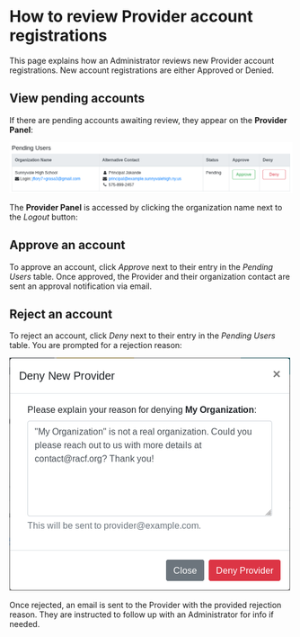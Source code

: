 How to review Provider account registrations
============================================

This page explains how an Administrator reviews new Provider account registrations.
New account registrations are either Approved or Denied.


## View pending accounts

If there are pending accounts awaiting review, they appear on the **Provider Panel**:

![Screenshot of a user pending review by an Administrator](../../_static/user/events/admin-review-pending-account.png "A user pending review by an Administrator")

The **Provider Panel** is accessed by clicking the organization name next to the _Logout_ button:


## Approve an account

To approve an account, click _Approve_ next to their entry in the _Pending Users_ table.
Once approved, the Provider and their organization contact are sent an approval notification via email.


## Reject an account

To reject an account, click _Deny_ next to their entry in the _Pending Users_ table.
You are prompted for a rejection reason:

![Deny New Provider modal screenshot](../../_static/user/events/admin-review-deny-account.png "Deny New Provider modal screenshot")

Once rejected, an email is sent to the Provider with the provided rejection reason.
They are instructed to follow up with an Administrator for info if needed.
